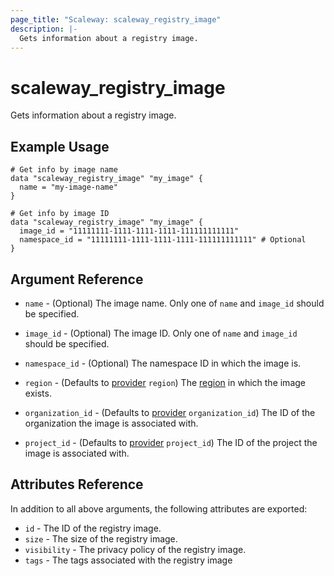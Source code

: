 ```yaml
---
page_title: "Scaleway: scaleway_registry_image"
description: |-
  Gets information about a registry image.
---
```


# scaleway_registry_image

Gets information about a registry image.

## Example Usage

```hcl
# Get info by image name
data "scaleway_registry_image" "my_image" {
  name = "my-image-name"
}

# Get info by image ID
data "scaleway_registry_image" "my_image" {
  image_id = "11111111-1111-1111-1111-111111111111"
  namespace_id = "11111111-1111-1111-1111-111111111111" # Optional
}
```

## Argument Reference

- `name` - (Optional) The image name.
  Only one of `name` and `image_id` should be specified.

- `image_id` - (Optional) The image ID.
  Only one of `name` and `image_id` should be specified.

- `namespace_id` - (Optional) The namespace ID in which the image is.

- `region` - (Defaults to [provider](../index.md#region) `region`) The [region](../guides/regions_and_zones.md#regions) in which the image exists.

- `organization_id` - (Defaults to [provider](../index.md#organization_id) `organization_id`) The ID of the organization the image is associated with.

- `project_id` - (Defaults to [provider](../index.md#project_id) `project_id`) The ID of the project the image is associated with.

## Attributes Reference

In addition to all above arguments, the following attributes are exported:

- `id` - The ID of the registry image.
- `size` - The size of the registry image.
- `visibility` - The privacy policy of the registry image.
- `tags` - The tags associated with the registry image
